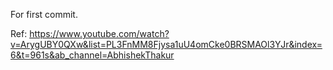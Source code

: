 For first commit.

Ref: https://www.youtube.com/watch?v=ArygUBY0QXw&list=PL3FnMM8Fjysa1uU4omCke0BRSMAOl3YJr&index=6&t=961s&ab_channel=AbhishekThakur